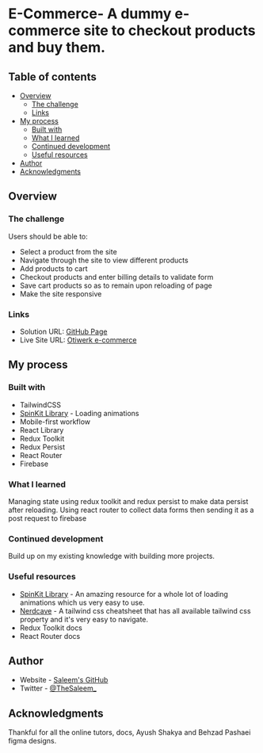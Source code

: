# E-Commerce- A dummy e-commerce site to checkout products and buy them.
 

## Table of contents

- [Overview](#overview)
  - [The challenge](#the-challenge)
  - [Links](#links)
- [My process](#my-process)
  - [Built with](#built-with)
  - [What I learned](#what-i-learned)
  - [Continued development](#continued-development)
  - [Useful resources](#useful-resources)
- [Author](#author)
- [Acknowledgments](#acknowledgments)


## Overview

### The challenge

Users should be able to:

- Select a product from the site
- Navigate through the site to view different products
- Add products to cart
- Checkout products and enter billing details to validate form
- Save cart products so as to remain upon reloading of page
- Make the site responsive



### Links

- Solution URL: [GitHub Page]()
- Live Site URL: [Otiwerk e-commerce]()

## My process

### Built with

- TailwindCSS
- [SpinKit Library](https://tobiasahlin.com/spinkit/) - Loading animations
- Mobile-first workflow
- React Library
- Redux Toolkit
- Redux Persist
- React Router
- Firebase




### What I learned

Managing state using redux toolkit and redux persist to make data persist after reloading. Using react router to collect data forms then sending it as a post request to firebase

### Continued development

Build up on my existing knowledge with building more projects.


### Useful resources

- [SpinKit Library](https://tobiasahlin.com/spinkit/) - An amazing resource for a whole lot of loading animations which us very easy to use.
- [Nerdcave](https://nerdcave.com/tailwind-cheat-sheet) - A tailwind css cheatsheet that has all available tailwind css property and it's very easy to navigate.
- Redux Toolkit docs
- React Router docs


## Author

- Website - [Saleem's GitHub](https://github.com/Thesaleem)
- Twitter - [@TheSaleem_](https://www.twitter.com/thesaleem_)


## Acknowledgments

Thankful for all the online tutors, docs, Ayush Shakya and Behzad Pashaei figma designs.



